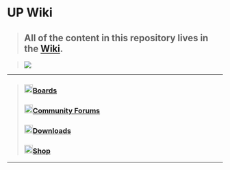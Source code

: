 # UP Wiki

> ## **All of the content in this repository lives in the [Wiki](https://github.com/up-board/up-community/wiki).**

> ![](https://github.com/up-board/up-community/blob/main/readme.png)



***
> ### <img src="https://github.com/up-board/up-community/blob/main/images/logo_frontpage_up-300x225.png" height = "20"  ></img>[Boards](https://up-board.org/)
> ### <img src="https://github.com/up-board/up-community/blob/main/images/logo_frontpage_up-300x225.png" height = "20"  ></img>[Community Forums](https://forum.up-community.org/)
> ### <img src="https://github.com/up-board/up-community/blob/main/images/logo_frontpage_up-300x225.png" height = "20"  ></img>[Downloads](https://downloads.up-community.org/)
> ### <img src="https://github.com/up-board/up-community/blob/main/images/logo_frontpage_up-300x225.png" height = "20"  ></img>[Shop](http://www.up-shop.org/)

***
